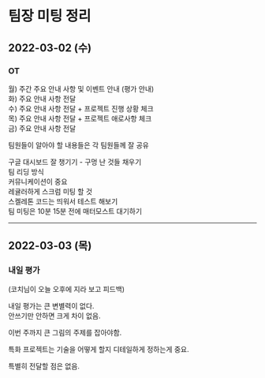 <!-- @format -->

# 팀장 미팅 정리

## 2022-03-02 (수)

### OT

월) 주간 주요 안내 사항 및 이벤트 안내 (평가 안내)  
화) 주요 안내 사항 전달  
수) 주요 안내 사항 전달 + 프로젝트 진행 상황 체크  
목) 주요 안내 사항 전달 + 프로젝트 애로사항 체크  
금) 주요 안내 사항 전달

팀원들이 알아야 할 내용들은 각 팀원들께 잘 공유

구글 대시보드 잘 챙기기 - 구멍 난 것들 채우기  
팀 리딩 방식  
커뮤니케이션이 중요  
레귤러하게 스크럼 미팅 할 것  
스켈레톤 코드는 띄워서 테스트 해보기  
팀 미팅은 10분 15분 전에 매터모스트 대기하기

---

## 2022-03-03 (목)

### 내일 평가

(코치님이 오늘 오후에 지라 보고 피드백)

내일 평가는 큰 변별력이 없다.  
안쓰기만 안하면 크게 차이 없음.

이번 주까지 큰 그림의 주제를 잡아야함.

특화 프로젝트는 기술을 어떻게 할지 디테일하게 정하는게 중요.

특별히 전달할 점은 없음.
